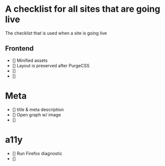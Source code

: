 # A checklist for all sites that are going live
The checklist that is used when a site is going live

## Frontend
- [] Minified assets
- [] Layout is preserved after PurgeCSS 
- [] 
- [] 

# Meta
- [] title & meta description
- [] Open graph w/ image
- [] 

# a11y
- [] Run Firefox diagnostic
- [] 
